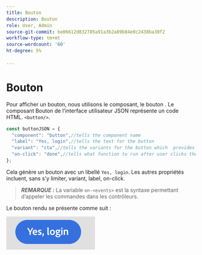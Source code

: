 ```yaml
---
title: Bouton
description: Bouton
role: User, Admin
source-git-commit: be06612d832785a91a3b2a89b84e0c2438ba30f2
workflow-type: tm+mt
source-wordcount: '60'
ht-degree: 5%

---
```



# Bouton

Pour afficher un bouton, nous utilisons le composant, le bouton .
Le composant Bouton de l’interface utilisateur JSON représente un code HTML. `<button/>`.

```js title="buttonJSON.js"
const buttonJSON = {
  "component": "button",//tells the component name
  "label": "Yes, login",//tells the text for the button
  "variant": "cta",//tells the variants for the button which  provides default styles
  "on-click": "done",//tells what function to run after user clicks the button
};
```

Cela génère un bouton avec un libellé `Yes, login`. Les autres propriétés incluent, sans s’y limiter, variant, label, on-click.
> **_REMARQUE :_**  La variable `on-<events>` est la syntaxe permettant d’appeler les commandes dans les contrôleurs.

Le bouton rendu se présente comme suit :

![button](imgs/yes_login_button.png "Bouton")
